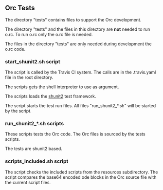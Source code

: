 ## Orc Tests

The directory "tests" contains files to support the Orc development.

The directory "tests" and the files in this directory are **not** needed
to run o.rc. To run o.rc only the o.rc file is needed.

The files in the directory "tests" are only needed during development
the o.rc code.

### start_shunit2.sh script

The script is called by the Travis CI system. The calls are in the 
.travis.yaml file in the root directory.

The scripts gets the shell interpreter to use as argument.

The scripts loads the [shunit2](https://github.com/kward/shunit2)
test framework.

The script starts the test run files. All files "run_shunit2_*.sh" will
be started by the script.

### run_shunit2_*.sh scripts

These scripts tests the Orc code. The Orc files is sourced by the tests scripts.

The tests are shunit2 based.

### scripts_included.sh script

The script checks the included scripts from the resources subdirectory.
The script compares the base64 encoded ode blocks in the Orc source file
with the current script files.

